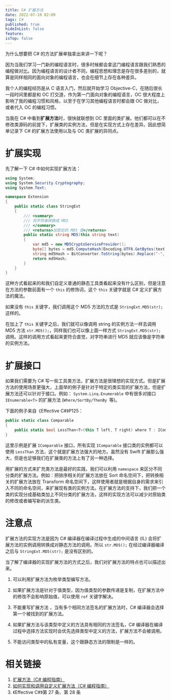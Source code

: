 ```yaml
---
title: C# 扩展方法
date: 2022-07-10 02:09
tags: C#
published: true
hideInList: false
feature: 
isTop: false
---
```


为什么想要把 C# 的方法扩展单独拿出来讲一下呢？

因为当我们学习一门新的编程语言时，很多时候都会拿这门编程语言跟我们熟悉的编程做对比。因为编程语言的设计者不同，编程思想和理念是存在很多差别的，就算是同样相同的面向对象的编程语言，也会在细节上存在各种差异。

<!-- more -->

我个人的编程经历是从 C 语言入门，然后就开始学习 Objective-C，在随后很长一段时间里都是和 OC 打交道，作为第一门面向对象的编程语言，OC 很大程度上影响了我的编程习惯和风格，以至于在学习其他编程语言时都会跟 OC 做对比，或者代入 OC 的编程习惯。

当我在 C# 中看到**扩展方法**时，很快就联想到 OC 里面的类扩展。他们都可以在不修改类源码的前提下，扩展类的实例方法，但是在实现方式上存在差异。因此想简单记录下 C# 的扩展方法使用以及与 OC 类扩展的异同点。

# 扩展实现

先了解一下 C# 中如何实现扩展方法：

```csharp
using System;
using System.Security.Cryptography;
using System.Text;

namespace Extension
{
    public static class StringExt
    {
        /// <summary>
        /// 将字符串转换成 MD5
        /// </summary>
        /// <returns>加密后的 MD5 值</returns>
        public static string MD5(this string text)
        {
            var md5 = new MD5CryptoServiceProvider();
            byte[] bytes = md5.ComputeHash(Encoding.UTF8.GetBytes(text));
            string md5Hash = BitConverter.ToString(bytes).Replace("-", "").ToLower();
            return md5Hash;
        }
    }
}
```

这种方式看起来的和我们自定义普通的静态工具类看起来没有什么区别，但是注意在方法的参数前面有一个 `this` 的修饰词，这个 `this` 关键字就是 C# 定义扩展方法的魔法。

如果没有 `this` 关键字，我们调用这个 MD5 方法的方式是 `StringExt.MD5(str);` 这样的。

在加上了 `this` 关键字之后，我们就可以像调用 string 的实例方法一样去调用 MD5 方法 `str.MD5();`，同样我们也可以像上面一样方式 `StringExt.MD5(str);` 调用。这样的调用方式看起来更符合直觉，对字符串进行 MD5 就应该像是字符串的实例方法。

# 扩展接口

如果我们需要为 C# 写一些工具类方法，扩展方法是很理想的实现方式。但是扩展方法的使用场景更强大，上面举的例子是针对于特定的类实现的扩展方法，但是扩展方法还可以针对于接口。例如： `System.Linq.Enumerable` 中有很多对接口 `IEnumerable<T>` 的扩展方法 (`Where/SortBy/ThenBy `等)。

下面的例子来自《Effective C#》P125：

```csharp
public static class Comparable
{
    public static bool LessThan<T>(this T left, T right) where T : IComparable<T> => left.CompareTo(right) < 0;
}
```

这里示例是扩展 `IComparable` 接口，所有实现 `IComparable` 接口类的实例都可以使用 `LessThan` 方法，这个就是扩展方法强大的地方。虽然没有 Swift 扩展那么强大，但是也足够我们在扩展类的方法上有了另一种选择。

用扩展的方式来扩充类方法是最好的实践，我们可以利用 `namespace` 来区分不同分类的扩展方法。例如：把排序相关的扩展方法放在 Sort 命名空间下，把转换相关的扩展方法放在 Transform 命名空间下，这样使用者就是根据自身的需求来引入不同的命名空间，来扩展现有类的实例方法。在扩展方法的支持下，我们把一个类的实现分成基础类加上不同分类的扩展方法，这样的实现方法可以减少对原始类的修改或者编写新的派生类。

# 注意点

扩展方法的实现方法是因为 C# 编译器在编译过程中生成的中间语言 (IL) 会将扩展方法的实例调用转换成对静态方法的调用。所以 `str.MD5();` 在经过编译器编译之后与 `StringExt.MD5(str);` 是没有区别的。

当了解了编译器的实现扩展方法的方式之后，我们对扩展方法的特点也可以描述出来。

1. 可以利用扩展方法为枚举类型编写方法。

2. 如果扩展方法是针对于值类型，因为值类型的参数传递是复制，在扩展方法中的修改不会影响原始值，可以使用 `ref` 关键字解决。

3. 不能重写扩展方法 ，当有多个相同方法签名的扩展方法时，C# 编译器会选择第一个被找到的扩展方法。

4. 如果扩展方法与该类型中定义的方法具有相同的方法签名，C# 编译器在编译过程中选择方法实现时会优先选择类型中定义的方法，扩展方法不会被调用。

5. 不能访问类型中的私有变量，这个跟静态方法的限制是一样的。

# 相关链接

1. [扩展方法（C# 编程指南）][1]
1. [如何实现和调用自定义扩展方法（C# 编程指南）][2]
1. 《Effective C#》第 27 条、第 28 条

<!-- more -->

[1]: https://docs.microsoft.com/zh-cn/dotnet/csharp/programming-guide/classes-and-structs/extension-methods
[2]:  https://docs.microsoft.com/zh-cn/dotnet/csharp/programming-guide/classes-and-structs/how-to-implement-and-call-a-custom-extension-method
